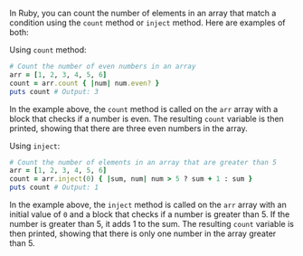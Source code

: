 In Ruby, you can count the number of elements in an array that match a condition using the `count` method or `inject` method. Here are examples of both:

Using `count` method:
```ruby
# Count the number of even numbers in an array
arr = [1, 2, 3, 4, 5, 6]
count = arr.count { |num| num.even? }
puts count # Output: 3 
```
In the example above, the `count` method is called on the `arr` array with a block that checks if a number is even. The resulting `count` variable is then printed, showing that there are three even numbers in the array.

Using `inject`:
```ruby
# Count the number of elements in an array that are greater than 5
arr = [1, 2, 3, 4, 5, 6]
count = arr.inject(0) { |sum, num| num > 5 ? sum + 1 : sum }
puts count # Output: 1
```
In the example above, the `inject` method is called on the `arr` array with an initial value of `0` and a block that checks if a number is greater than 5. If the number is greater than 5, it adds 1 to the sum. The resulting `count` variable is then printed, showing that there is only one number in the array greater than 5.